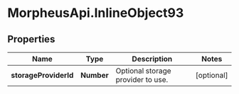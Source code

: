 # MorpheusApi.InlineObject93

## Properties

Name | Type | Description | Notes
------------ | ------------- | ------------- | -------------
**storageProviderId** | **Number** | Optional storage provider to use. | [optional] 


